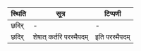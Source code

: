 | स्थिति | सूत्र | टिप्पणी |
| ----- | ------- | ------ |
| छदिर् | - | - |
| छदिर् | शेषात् कर्तरि परस्मैपदम् | इति परस्मैपदम् |
